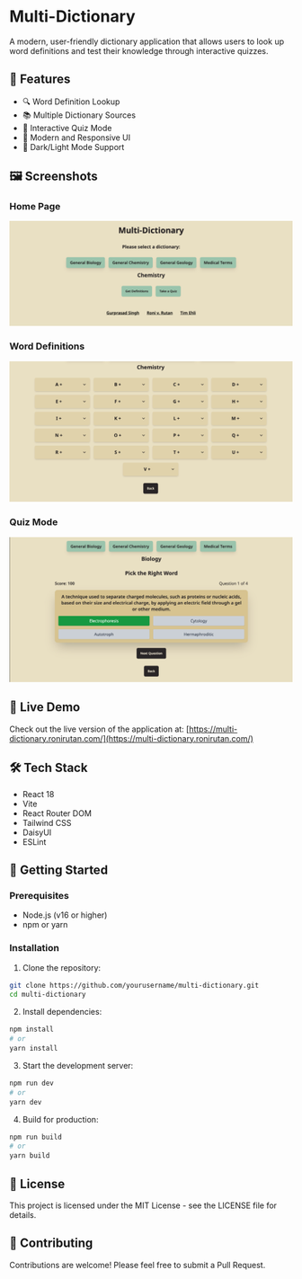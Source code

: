 # Multi-Dictionary

A modern, user-friendly dictionary application that allows users to look up word definitions and test their knowledge through interactive quizzes.

## 🌟 Features

- 🔍 Word Definition Lookup
- 📚 Multiple Dictionary Sources
- 🎯 Interactive Quiz Mode
- 🎨 Modern and Responsive UI
- 🌙 Dark/Light Mode Support

## 🖼️ Screenshots

### Home Page
![Home Page](public/screenshots/multi-dictionary-home.JPG)

### Word Definitions
![Word Definitions](public/screenshots/get-definitions.JPG)

### Quiz Mode
![Quiz Mode](public/screenshots/take-a-quiz.JPG)

## 🚀 Live Demo

Check out the live version of the application at: [https://multi-dictionary.ronirutan.com/](https://multi-dictionary.ronirutan.com/)

## 🛠️ Tech Stack

- React 18
- Vite
- React Router DOM
- Tailwind CSS
- DaisyUI
- ESLint

## 🚀 Getting Started

### Prerequisites

- Node.js (v16 or higher)
- npm or yarn

### Installation

1. Clone the repository:
```bash
git clone https://github.com/yourusername/multi-dictionary.git
cd multi-dictionary
```

2. Install dependencies:
```bash
npm install
# or
yarn install
```

3. Start the development server:
```bash
npm run dev
# or
yarn dev
```

4. Build for production:
```bash
npm run build
# or
yarn build
```

## 📝 License

This project is licensed under the MIT License - see the LICENSE file for details.

## 👥 Contributing

Contributions are welcome! Please feel free to submit a Pull Request.
